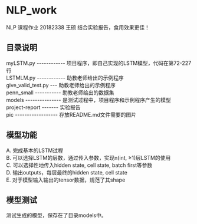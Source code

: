 # NLP_work
NLP 课程作业 20182338 王硕 结合实验报告，食用效果更佳！  
## 目录说明 
myLSTM.py ------------ 项目程序，即自己实现的LSTM模型，代码在第72-227行  
LSTMLM.py ------------ 助教老师给出的示例程序  
give_valid_test.py --- 助教老师给出的示例程序    
penn_small ----------- 助教老师给出的数据集  
models --------------- 是测试过程中，项目程序和示例程序产生的模型  
project-report ------- 实验报告  
pic ------------------ 存放README.md文件需要的图片
## 模型功能
A. 完成基本的LSTM过程  
B. 可以选择LSTM的层数，通过传入参数，实现n(int, ≥1)层LSTM的使用  
C. 可以选择性地传入hidden state, cell state, batch first等参数  
D. 输出outputs，每层最终的hidden state, cell state  
E. 对于模型输入输出的tensor数据，规范了其shape  
## 模型测试
测试生成的模型，保存在了目录models中。  


